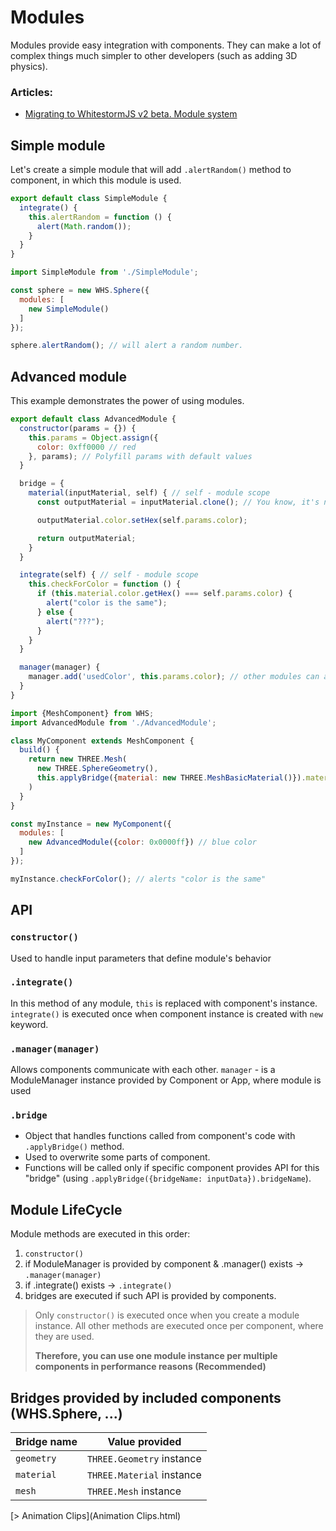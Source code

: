 # Modules

Modules provide easy integration with components. They can make a lot of complex things much simpler to other developers (such as adding 3D physics).

### Articles:

- [Migrating to WhitestormJS v2 beta. Module system](https://hackernoon.com/migrating-to-whitestormjs-v2-beta-module-system-2eeaeda08a80)

## Simple module

Let's create a simple module that will add `.alertRandom()` method to component, in which this module is used.

```js
export default class SimpleModule {
  integrate() {
    this.alertRandom = function () {
      alert(Math.random());
    }
  }
}
```

```js
import SimpleModule from './SimpleModule';

const sphere = new WHS.Sphere({
  modules: [
    new SimpleModule()
  ]
});

sphere.alertRandom(); // will alert a random number.
```

## Advanced module

This example demonstrates the power of using modules.

```js
export default class AdvancedModule {
  constructor(params = {}) {
    this.params = Object.assign({
      color: 0xff0000 // red
    }, params); // Polyfill params with default values
  }

  bridge = {
    material(inputMaterial, self) { // self - module scope
      const outputMaterial = inputMaterial.clone(); // You know, it's not required

      outputMaterial.color.setHex(self.params.color);

      return outputMaterial;
    }
  }

  integrate(self) { // self - module scope
    this.checkForColor = function () {
      if (this.material.color.getHex() === self.params.color) {
        alert("color is the same");
      } else {
        alert("???");
      }
    }
  }

  manager(manager) {
    manager.add('usedColor', this.params.color); // other modules can access this
  }
}
```

```js
import {MeshComponent} from WHS;
import AdvancedModule from './AdvancedModule';

class MyComponent extends MeshComponent {
  build() {
    return new THREE.Mesh(
      new THREE.SphereGeometry(),
      this.applyBridge({material: new THREE.MeshBasicMaterial()}).material
    )
  }
}

const myInstance = new MyComponent({
  modules: [
    new AdvancedModule({color: 0x0000ff}) // blue color
  ]
});

myInstance.checkForColor(); // alerts "color is the same"
```

## API

### `constructor()`

Used to handle input parameters that define module's behavior


### `.integrate()`

In this method of any module, `this` is replaced with component's instance.
`integrate()` is executed once when component instance is created with `new` keyword.

### `.manager(manager)`

Allows components communicate with each other.
`manager` - is a ModuleManager instance provided by Component or App, where module is used

### `.bridge`

- Object that handles functions called from component's code with `.applyBridge()` method.
- Used to overwrite some parts of component.
- Functions will be called only if specific component provides API for this "bridge" (using `.applyBridge({bridgeName: inputData}).bridgeName`).

## Module LifeCycle

Module methods are executed in this order:
1. `constructor()`
2. if ModuleManager is provided by component & .manager() exists -> `.manager(manager)`
3. if .integrate() exists ->  `.integrate()`
4. bridges are executed if such API is provided by components.

> Only `constructor()` is executed once when you create a module instance. All other methods are executed once per component, where they are used.
>
> **Therefore, you can use one module instance per multiple components in performance reasons (Recommended)**

## Bridges provided by included components (WHS.Sphere, ...)

| Bridge name | Value provided |
| ----------- | -------------- |
| `geometry`  | `THREE.Geometry` instance |
| `material`  | `THREE.Material` instance |
| `mesh`      | `THREE.Mesh` instance |


[> Animation Clips](Animation Clips.html)
